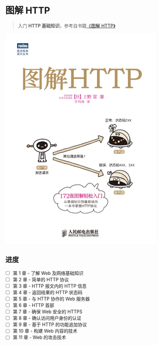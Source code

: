 # 图解 HTTP

> 入门 **HTTP 基础知识**，参考自书籍[《图解 HTTP》](https://book.douban.com/subject/25863515/)

![1542182734376](assets/1542182734376.png)

## 进度

- [ ] 第 1 章 - 了解 Web 及网络基础知识
- [ ] 第 2 章 - 简单的 HTTP 协议
- [ ] 第 3 章 - HTTP 报文内的 HTTP 信息
- [ ] 第 4 章 - 返回结果的 HTTP 状态码
- [ ] 第 5 章 - 与 HTTP 协作的 Web 服务器
- [ ] 第 6 章 - HTTP 首部
- [ ] 第 7 章 - 确保 Web 安全的 HTTPS
- [ ] 第 8 章 - 确认访问用户身份的认证
- [ ] 第 9 章 - 基于 HTTP 的功能追加协议
- [ ] 第 10 章 - 构建 Web 内容的技术
- [ ] 第 11 章 - Web 的攻击技术